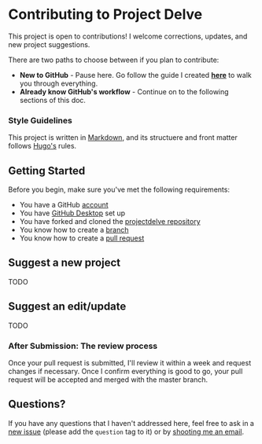 # Contributing to Project Delve

This project is open to contributions! I welcome corrections, updates, and new project suggestions.

There are two paths to choose between if you plan to contribute:
* **New to GitHub** - Pause here. Go follow the guide I created [**here**](https://github.com/punnypenguins/projectdelve/blob/main/documentation/for-beginner-contributers.md) to walk you through everything.
* **Already know GitHub's workflow** - Continue on to the following sections of this doc.

### Style Guidelines

This project is written in [Markdown](https://www.markdownguide.org/basic-syntax/), and its structuere and front matter follows [Hugo's](https://gohugo.io/content-management/front-matter/) rules.

## Getting Started

Before you begin, make sure you've met the following requirements:

* You have a GitHub [account](https://github.com/join)
* You have [GitHub Desktop](https://desktop.github.com/) set up
* You have forked and cloned the [projectdelve repository](https://github.com/punnypenguins/projectdelve)
* You know how to create a [branch](https://docs.github.com/en/pull-requests/collaborating-with-pull-requests/proposing-changes-to-your-work-with-pull-requests/about-branches)
* You know how to create a [pull request](https://docs.github.com/en/pull-requests/collaborating-with-pull-requests/proposing-changes-to-your-work-with-pull-requests/about-pull-requests)

## Suggest a new project

TODO

## Suggest an edit/update

TODO

### After Submission: The review process

Once your pull request is submitted, I'll review it within a week and request changes if necessary. Once I confirm everything is good to go, your pull request will be accepted and merged with the master branch.

## Questions?

If you have any questions that I haven't addressed here, feel free to ask in a [new issue](https://github.com/punnypenguins/projectdelve/issues) (please add the `question` tag to it) or by [shooting me an email](kgeerling@protonmail.com).

